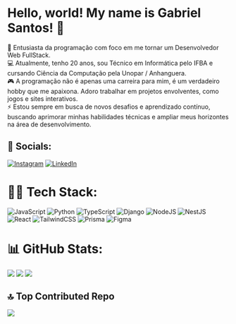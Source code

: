 # Hello, world! My name is Gabriel Santos! 👋

📂 Entusiasta da programação com foco em me tornar um Desenvolvedor Web FullStack. <br>
💻 Atualmente, tenho 20 anos, sou Técnico em Informática pelo IFBA e cursando Ciência da Computação pela Unopar / Anhanguera.<br>
🎮 A programação não é apenas uma carreira para mim, é um verdadeiro hobby que me apaixona. Adoro trabalhar em projetos envolventes, como jogos e sites interativos.<br>
⚡ Estou sempre em busca de novos desafios e aprendizado contínuo, buscando aprimorar minhas habilidades técnicas e ampliar meus horizontes na área de desenvolvimento.

## 🤳 Socials:

[![Instagram](https://img.shields.io/badge/Instagram-%23E4405F.svg?logo=Instagram&logoColor=white)](https://instagram.com/gabrielsantos.js) [![LinkedIn](https://img.shields.io/badge/LinkedIn-%230077B5.svg?logo=linkedin&logoColor=white)](https://linkedin.com/in/gabrielsantos5) 

# 👨‍💻 Tech Stack:

![JavaScript](https://img.shields.io/badge/javascript-%23323330.svg?style=flat&logo=javascript&logoColor=%23F7DF1E) ![Python](https://img.shields.io/badge/python-3670A0?style=flat&logo=python&logoColor=ffdd54) ![TypeScript](https://img.shields.io/badge/typescript-%23007ACC.svg?style=flat&logo=typescript&logoColor=white) ![Django](https://img.shields.io/badge/django-%23092E20.svg?style=flat&logo=django&logoColor=white) ![NodeJS](https://img.shields.io/badge/node.js-6DA55F?style=flat&logo=node.js&logoColor=white) ![NestJS](https://img.shields.io/badge/nestjs-%23E0234E.svg?style=flat&logo=nestjs&logoColor=white) ![React](https://img.shields.io/badge/react-%2320232a.svg?style=flat&logo=react&logoColor=%2361DAFB) ![TailwindCSS](https://img.shields.io/badge/tailwindcss-%2338B2AC.svg?style=flat&logo=tailwind-css&logoColor=white) ![Prisma](https://img.shields.io/badge/Prisma-3982CE?style=flat&logo=Prisma&logoColor=white) ![Figma](https://img.shields.io/badge/figma-%23F24E1E.svg?style=flat&logo=figma&logoColor=white)

# 📊 GitHub Stats:

<div>
      <img src="https://github-readme-stats.vercel.app/api?username=gabrielsantos7&theme=aura&hide_border=false&include_all_commits=true&count_private=true"/>
      <img src="https://github-readme-streak-stats.herokuapp.com/?user=gabrielsantos7&theme=aura&hide_border=false"/>
      <img src="https://github-readme-stats.vercel.app/api/top-langs/?username=gabrielsantos7&theme=aura&hide_border=false&include_all_commits=true&count_private=true&layout=compact"/>

</div>

## 🔝 Top Contributed Repo

![](https://github-contributor-stats.vercel.app/api?username=gabrielsantos7&limit=5&theme=aura&combine_all_yearly_contributions=true)

<!-- Proudly created with GPRM ( https://gprm.itsvg.in ) -->
